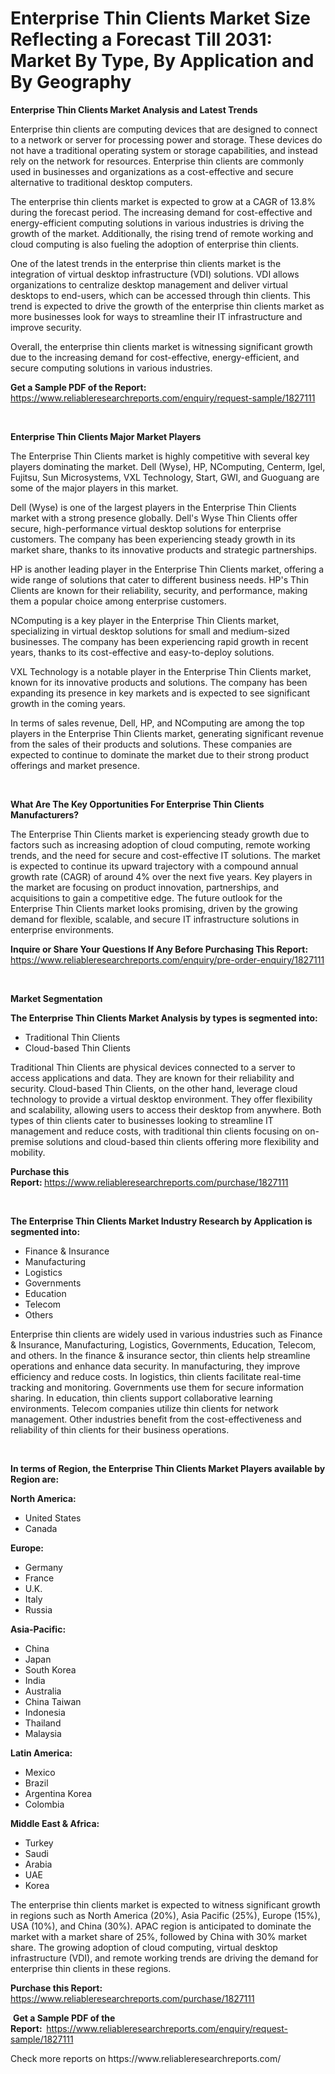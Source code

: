 <p><h1>Enterprise Thin Clients Market Size Reflecting a Forecast Till 2031: Market By Type, By Application and By Geography</h1></p><p><strong>Enterprise Thin Clients Market Analysis and Latest Trends</strong></p>
<p><p>Enterprise thin clients are computing devices that are designed to connect to a network or server for processing power and storage. These devices do not have a traditional operating system or storage capabilities, and instead rely on the network for resources. Enterprise thin clients are commonly used in businesses and organizations as a cost-effective and secure alternative to traditional desktop computers.</p><p>The enterprise thin clients market is expected to grow at a CAGR of 13.8% during the forecast period. The increasing demand for cost-effective and energy-efficient computing solutions in various industries is driving the growth of the market. Additionally, the rising trend of remote working and cloud computing is also fueling the adoption of enterprise thin clients.</p><p>One of the latest trends in the enterprise thin clients market is the integration of virtual desktop infrastructure (VDI) solutions. VDI allows organizations to centralize desktop management and deliver virtual desktops to end-users, which can be accessed through thin clients. This trend is expected to drive the growth of the enterprise thin clients market as more businesses look for ways to streamline their IT infrastructure and improve security.</p><p>Overall, the enterprise thin clients market is witnessing significant growth due to the increasing demand for cost-effective, energy-efficient, and secure computing solutions in various industries.</p></p>
<p><strong>Get a Sample PDF of the Report:&nbsp;</strong> <a href="https://www.reliableresearchreports.com/enquiry/request-sample/1827111">https://www.reliableresearchreports.com/enquiry/request-sample/1827111</a></p>
<p>&nbsp;</p>
<p><strong>Enterprise Thin Clients Major Market Players</strong></p>
<p><p>The Enterprise Thin Clients market is highly competitive with several key players dominating the market. Dell (Wyse), HP, NComputing, Centerm, Igel, Fujitsu, Sun Microsystems, VXL Technology, Start, GWI, and Guoguang are some of the major players in this market.</p><p>Dell (Wyse) is one of the largest players in the Enterprise Thin Clients market with a strong presence globally. Dell's Wyse Thin Clients offer secure, high-performance virtual desktop solutions for enterprise customers. The company has been experiencing steady growth in its market share, thanks to its innovative products and strategic partnerships.</p><p>HP is another leading player in the Enterprise Thin Clients market, offering a wide range of solutions that cater to different business needs. HP's Thin Clients are known for their reliability, security, and performance, making them a popular choice among enterprise customers.</p><p>NComputing is a key player in the Enterprise Thin Clients market, specializing in virtual desktop solutions for small and medium-sized businesses. The company has been experiencing rapid growth in recent years, thanks to its cost-effective and easy-to-deploy solutions.</p><p>VXL Technology is a notable player in the Enterprise Thin Clients market, known for its innovative products and solutions. The company has been expanding its presence in key markets and is expected to see significant growth in the coming years.</p><p>In terms of sales revenue, Dell, HP, and NComputing are among the top players in the Enterprise Thin Clients market, generating significant revenue from the sales of their products and solutions. These companies are expected to continue to dominate the market due to their strong product offerings and market presence.</p></p>
<p>&nbsp;</p>
<p><strong>What Are The Key Opportunities For Enterprise Thin Clients Manufacturers?</strong></p>
<p><p>The Enterprise Thin Clients market is experiencing steady growth due to factors such as increasing adoption of cloud computing, remote working trends, and the need for secure and cost-effective IT solutions. The market is expected to continue its upward trajectory with a compound annual growth rate (CAGR) of around 4% over the next five years. Key players in the market are focusing on product innovation, partnerships, and acquisitions to gain a competitive edge. The future outlook for the Enterprise Thin Clients market looks promising, driven by the growing demand for flexible, scalable, and secure IT infrastructure solutions in enterprise environments.</p></p>
<p><strong>Inquire or Share Your Questions If Any Before Purchasing This Report:</strong> <a href="https://www.reliableresearchreports.com/enquiry/pre-order-enquiry/1827111">https://www.reliableresearchreports.com/enquiry/pre-order-enquiry/1827111</a></p>
<p>&nbsp;</p>
<p><strong>Market Segmentation</strong></p>
<p><strong>The Enterprise Thin Clients Market Analysis by types is segmented into:</strong></p>
<p><ul><li>Traditional Thin Clients</li><li>Cloud-based Thin Clients</li></ul></p>
<p><p>Traditional Thin Clients are physical devices connected to a server to access applications and data. They are known for their reliability and security. Cloud-based Thin Clients, on the other hand, leverage cloud technology to provide a virtual desktop environment. They offer flexibility and scalability, allowing users to access their desktop from anywhere. Both types of thin clients cater to businesses looking to streamline IT management and reduce costs, with traditional thin clients focusing on on-premise solutions and cloud-based thin clients offering more flexibility and mobility.</p></p>
<p><strong>Purchase this Report:&nbsp;</strong><a href="https://www.reliableresearchreports.com/purchase/1827111">https://www.reliableresearchreports.com/purchase/1827111</a></p>
<p>&nbsp;</p>
<p><strong>The Enterprise Thin Clients Market Industry Research by Application is segmented into:</strong></p>
<p><ul><li>Finance & Insurance</li><li>Manufacturing</li><li>Logistics</li><li>Governments</li><li>Education</li><li>Telecom</li><li>Others</li></ul></p>
<p><p>Enterprise thin clients are widely used in various industries such as Finance & Insurance, Manufacturing, Logistics, Governments, Education, Telecom, and others. In the finance & insurance sector, thin clients help streamline operations and enhance data security. In manufacturing, they improve efficiency and reduce costs. In logistics, thin clients facilitate real-time tracking and monitoring. Governments use them for secure information sharing. In education, thin clients support collaborative learning environments. Telecom companies utilize thin clients for network management. Other industries benefit from the cost-effectiveness and reliability of thin clients for their business operations.</p></p>
<p>&nbsp;</p>
<p><strong>In terms of Region, the Enterprise Thin Clients Market Players available by Region are:</strong></p>
<p>
    <p> <strong> North America: </strong>
        <ul>
            <li>United States</li>
            <li>Canada</li>
        </ul>
        </p> 
    <p> <strong> Europe: </strong>
        <ul>
            <li>Germany</li>
            <li>France</li>
            <li>U.K.</li>
            <li>Italy</li>
            <li>Russia</li>
        </ul>
        </p> 
    <p> <strong> Asia-Pacific: </strong>
        <ul>
            <li>China</li>
            <li>Japan</li>
            <li>South Korea</li>
            <li>India</li>
            <li>Australia</li>
            <li>China Taiwan</li>
            <li>Indonesia</li>
            <li>Thailand</li>
            <li>Malaysia</li>
        </ul>
        </p> 
    <p> <strong> Latin America: </strong>
        <ul>
            <li>Mexico</li>
            <li>Brazil</li>
            <li>Argentina Korea</li>
            <li>Colombia</li>
        </ul>
        </p> 
    <p> <strong> Middle East & Africa: </strong>
        <ul>
            <li>Turkey</li>
            <li>Saudi</li>
            <li>Arabia</li>
            <li>UAE</li>
            <li>Korea</li>
        </ul>
    </p>
    </p>
<p><p>The enterprise thin clients market is expected to witness significant growth in regions such as North America (20%), Asia Pacific (25%), Europe (15%), USA (10%), and China (30%). APAC region is anticipated to dominate the market with a market share of 25%, followed by China with 30% market share. The growing adoption of cloud computing, virtual desktop infrastructure (VDI), and remote working trends are driving the demand for enterprise thin clients in these regions.</p></p>
<p><strong>Purchase this Report: </strong><a href="https://www.reliableresearchreports.com/purchase/1827111">https://www.reliableresearchreports.com/purchase/1827111</a></p>
<p>&nbsp;<strong>Get a Sample PDF of the Report:&nbsp;&nbsp;</strong><a href="https://www.reliableresearchreports.com/enquiry/request-sample/1827111">https://www.reliableresearchreports.com/enquiry/request-sample/1827111</a></p>
<p><strong></strong></p>
<p>Check more reports on https://www.reliableresearchreports.com/</p>